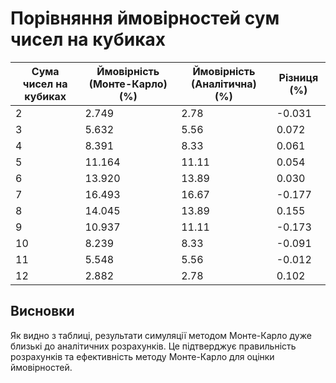 # Порівняння ймовірностей сум чисел на кубиках

| Сума чисел на кубиках | Ймовірність (Монте-Карло) (%) | Ймовірність (Аналітична) (%) | Різниця (%) |
|-----------------------|-------------------------------|------------------------------|-------------|
| 2                     | 2.749                         | 2.78                         | -0.031      |
| 3                     | 5.632                         | 5.56                         | 0.072       |
| 4                     | 8.391                         | 8.33                         | 0.061       |
| 5                     | 11.164                        | 11.11                        | 0.054       |
| 6                     | 13.920                        | 13.89                        | 0.030       |
| 7                     | 16.493                        | 16.67                        | -0.177      |
| 8                     | 14.045                        | 13.89                        | 0.155       |
| 9                     | 10.937                        | 11.11                        | -0.173      |
| 10                    | 8.239                         | 8.33                         | -0.091      |
| 11                    | 5.548                         | 5.56                         | -0.012      |
| 12                    | 2.882                         | 2.78                         | 0.102       |

## Висновки
Як видно з таблиці, результати симуляції методом Монте-Карло дуже близькі до аналітичних розрахунків.
Це підтверджує правильність розрахунків та ефективність методу Монте-Карло для оцінки ймовірностей.